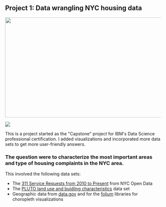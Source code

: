 ## Project 1: Data wrangling NYC housing data

<img src="https://github.com/dougfaust/Portfolio/blob/master/images/NYC_heatmap.jpg" width="549" height="324" />

![](https://github.com/dougfaust/Portfolio/blob/master/images/NYC_complaint_heatmap.jpg)

This is a project started as the "Capstone" project for IBM's Data Science professional certification.  I added visualizations and incorporated more data sets to get more user-friendly answers.

### The question were to characterize the most important areas and type of housing complaints in the NYC area.

This involved the following data sets:
- The [311 Service Requests from 2010 to Present](https://data.cityofnewyork.us/Social-Services/311-Service-Requests-from-2010-to-Present/erm2-nwe9) from NYC Open Data
- The [PLUTO land use and buidling characteristics](https://www1.nyc.gov/site/planning/data-maps/open-data/dwn-pluto-mappluto.page) data set
- Geographic data from [data.gov](https://catalog.data.gov/dataset/zip-codes-zipcodes) and for the [folium](https://python-visualization.github.io/folium/) libraries for choropleth visualizations

